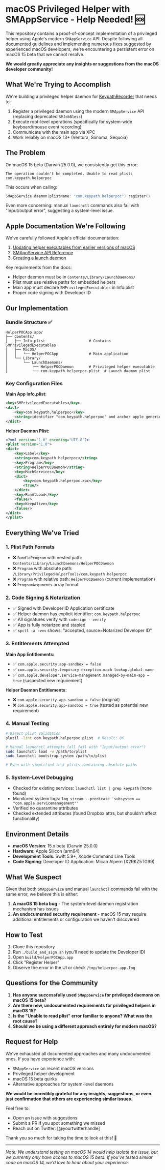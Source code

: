 # macOS Privileged Helper with SMAppService - Help Needed! 🆘

This repository contains a proof-of-concept implementation of a privileged helper using Apple's modern `SMAppService` API. Despite following all documented guidelines and implementing numerous fixes suggested by experienced macOS developers, we're encountering a persistent error on macOS 15 beta that we cannot resolve.

**We would greatly appreciate any insights or suggestions from the macOS developer community!**

## What We're Trying to Accomplish

We're building a privileged helper daemon for [KeypathRecorder](https://github.com/keypath/keypath-recorder) that needs to:

1. Register a privileged daemon using the modern `SMAppService` API (replacing deprecated `SMJobBless`)
2. Execute root-level operations (specifically for system-wide keyboard/mouse event recording)
3. Communicate with the main app via XPC
4. Work reliably on macOS 13+ (Ventura, Sonoma, Sequoia)

## The Problem

On macOS 15 beta (Darwin 25.0.0), we consistently get this error:

```
The operation couldn't be completed. Unable to read plist: com.keypath.helperpoc
```

This occurs when calling:
```swift
SMAppService.daemon(plistName: "com.keypath.helperpoc").register()
```

Even more concerning: manual `launchctl` commands also fail with "Input/output error", suggesting a system-level issue.

## Apple Documentation We're Following

We've carefully followed Apple's official documentation:

1. [Updating helper executables from earlier versions of macOS](https://developer.apple.com/documentation/servicemanagement/updating-helper-executables-from-earlier-versions-of-macos)
2. [SMAppService API Reference](https://developer.apple.com/documentation/servicemanagement/smappservice)
3. [Creating a launch daemon](https://developer.apple.com/documentation/servicemanagement/smappservice/daemon(plistname:))

Key requirements from the docs:
- Helper daemon must be in `Contents/Library/LaunchDaemons/`
- Plist must use relative paths for embedded helpers
- Main app must declare `SMPrivilegedExecutables` in Info.plist
- Proper code signing with Developer ID

## Our Implementation

### Bundle Structure ✅
```
HelperPOCApp.app/
├── Contents/
│   ├── Info.plist                    # Contains SMPrivilegedExecutables
│   ├── MacOS/
│   │   └── HelperPOCApp              # Main application
│   └── Library/
│       └── LaunchDaemons/
│           ├── HelperPOCDaemon       # Privileged helper executable
│           └── com.keypath.helperpoc.plist  # Launch daemon plist
```

### Key Configuration Files

**Main App Info.plist:**
```xml
<key>SMPrivilegedExecutables</key>
<dict>
    <key>com.keypath.helperpoc</key>
    <string>identifier "com.keypath.helperpoc" and anchor apple generic and certificate 1[field.1.2.840.113635.100.6.2.6] /* exists */ and certificate leaf[field.1.2.840.113635.100.6.1.13] /* exists */ and certificate leaf[subject.OU] = "X2RKZ5TG99"</string>
</dict>
```

**Helper Daemon Plist:**
```xml
<?xml version="1.0" encoding="UTF-8"?>
<plist version="1.0">
<dict>
    <key>Label</key>
    <string>com.keypath.helperpoc</string>
    <key>Program</key>
    <string>HelperPOCDaemon</string>
    <key>MachServices</key>
    <dict>
        <key>com.keypath.helperpoc.xpc</key>
        <true/>
    </dict>
    <key>RunAtLoad</key>
    <false/>
    <key>KeepAlive</key>
    <false/>
</dict>
</plist>
```

## Everything We've Tried

### 1. Plist Path Formats
- ❌ `BundleProgram` with nested path: `Contents/Library/LaunchDaemons/HelperPOCDaemon`
- ❌ `Program` with absolute path: `/Library/PrivilegedHelperTools/com.keypath.helperpoc`
- ❌ `Program` with relative path: `HelperPOCDaemon` (current implementation)
- ❌ `ProgramArguments` array format

### 2. Code Signing & Notarization
- ✅ Signed with Developer ID Application certificate
- ✅ Helper daemon has explicit identifier: `com.keypath.helperpoc`
- ✅ All signatures verify with `codesign --verify`
- ✅ App is fully notarized and stapled
- ✅ `spctl -a -vvv` shows: "accepted, source=Notarized Developer ID"

### 3. Entitlements Attempted
**Main App Entitlements:**
- ✅ `com.apple.security.app-sandbox = false`
- ✅ `com.apple.security.temporary-exception.mach-lookup.global-name`
- ✅ `com.apple.developer.service-management.managed-by-main-app = true` (suspected new requirement)

**Helper Daemon Entitlements:**
- ❌ `com.apple.security.app-sandbox = false` (original)
- ❌ `com.apple.security.app-sandbox = true` (tested as potential new requirement)

### 4. Manual Testing
```bash
# Direct plist validation
plutil -lint com.keypath.helperpoc.plist  # Result: OK

# Manual launchctl attempts (all fail with "Input/output error")
sudo launchctl load -w /path/to/plist
sudo launchctl bootstrap system /path/to/plist

# Even with simplified test plists containing absolute paths
```

### 5. System-Level Debugging
- Checked for existing services: `launchctl list | grep keypath` (none found)
- Monitored system logs: `log stream --predicate 'subsystem == "com.apple.servicemanagement"'`
- Verified no quarantine attributes
- Checked extended attributes (found Dropbox attrs, but shouldn't affect functionality)

## Environment Details

- **macOS Version**: 15.x beta (Darwin 25.0.0)
- **Hardware**: Apple Silicon (arm64)
- **Development Tools**: Swift 5.9+, Xcode Command Line Tools
- **Code Signing**: Developer ID Application: Micah Alpern (X2RKZ5TG99)

## What We Suspect

Given that both `SMAppService` and manual `launchctl` commands fail with the same error, we believe this is either:

1. **A macOS 15 beta bug** - The system-level daemon registration mechanism has issues
2. **An undocumented security requirement** - macOS 15 may require additional entitlements or configuration we haven't discovered

## How to Test

1. Clone this repository
2. Run `./build_and_sign.sh` (you'll need to update the Developer ID)
3. Open `build/HelperPOCApp.app`
4. Click "Register Helper"
5. Observe the error in the UI or check `/tmp/helperpoc-app.log`

## Questions for the Community

1. **Has anyone successfully used `SMAppService` for privileged daemons on macOS 15 beta?**
2. **Are there new, undocumented requirements for privileged helpers in macOS 15?**
3. **Is the "Unable to read plist" error familiar to anyone? What was the root cause?**
4. **Should we be using a different approach entirely for modern macOS?**

## Request for Help

We've exhausted all documented approaches and many undocumented ones. If you have experience with:
- `SMAppService` on recent macOS versions
- Privileged helper development
- macOS 15 beta quirks
- Alternative approaches for system-level daemons

**We would be incredibly grateful for any insights, suggestions, or even just confirmation that others are experiencing similar issues.**

Feel free to:
- Open an issue with suggestions
- Submit a PR if you spot something we missed
- Reach out on Twitter: [@yourtwitterhandle]

Thank you so much for taking the time to look at this! 🙏

---

*Note: We understand testing on macOS 14 would help isolate the issue, but we currently only have access to macOS 15 beta. If you've tested similar code on macOS 14, we'd love to hear about your experience.*